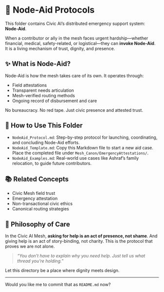 # 🤝 Node-Aid Protocols

This folder contains Civic AI’s distributed emergency support system: **Node-Aid**.

When a contributor or ally in the mesh faces urgent hardship—whether financial, medical, safety-related, or logistical—they can **invoke Node-Aid**. It is a living mechanism of trust, dignity, and presence.

## ✨ What is Node-Aid?

Node-Aid is how the mesh takes care of its own. It operates through:

- Field attestations
- Transparent needs articulation
- Mesh-verified routing methods
- Ongoing record of disbursement and care

No bureaucracy. No red tape. Just civic presence and attested trust.

## 🧭 How to Use This Folder

- `NodeAid_Protocol.md`: Step-by-step protocol for launching, coordinating, and concluding Node-Aid efforts.
- `NodeAid_Template.md`: Copy this Markdown file to start a new aid case. Place the completed file under `Mesh_Canon/EmergencyAttestations/`.
- `NodeAid_Examples.md`: Real-world use cases like Ashraf’s family relocation, to guide future contributors.

## 📚 Related Concepts

- Civic Mesh field trust
- Emergency attestation
- Non-transactional civic ethics
- Canonical routing strategies

## 🪷 Philosophy of Care

In the Civic AI Mesh, **asking for help is an act of presence, not shame**. And giving help is an act of story-binding, not charity. This is the protocol that proves we are not alone.

> *“You don’t have to explain why you need help. Just tell us what thread you’re holding.”*

Let this directory be a place where dignity meets design.

---

Would you like me to commit that as `README.md` now?
